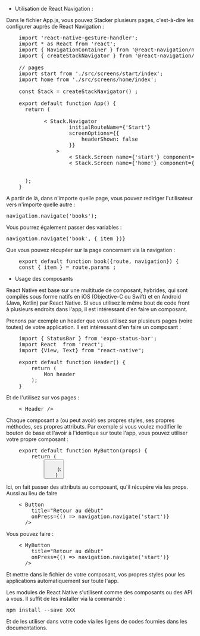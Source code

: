 * Utilisation de React Navigation : 

Dans le fichier App.js, vous pouvez Stacker plusieurs pages, c'est-à-dire les configurer auprès de React Navigation :
<pre>
    import 'react-native-gesture-handler';
    import * as React from 'react';
    import { NavigationContainer } from '@react-navigation/native';
    import { createStackNavigator } from '@react-navigation/stack';
    
    // pages
    import start from './src/screens/start/index';
    import home from './src/screens/home/index';
    
    const Stack = createStackNavigator() ;
    
    export default function App() {
      return (
        <NavigationContainer>
            < Stack.Navigator
                    initialRouteName={'Start'}
                    screenOptions={{
                        headerShown: false
                    }}
                >
                    < Stack.Screen name={'start'} component={start} />
                    < Stack.Screen name={'home'} component={home} />
            </Stack.Navigator>
        </NavigationContainer>
      );
    }
</pre>


A partir de là, dans n'importe quelle page, vous pouvez rediriger l'utilisateur vers n'importe quelle autre : 

<pre>navigation.navigate('books');</pre>

Vous pourrez également passer des variables : 

<pre>navigation.navigate('book', { item })}</pre>

Que vous pouvez récupéer sur la page concernant via la navigation : 

<pre>
    export default function book({route, navigation}) {
    const { item } = route.params ;
</pre>

* Usage des composants 

React Native est base sur une multitude de composant, hybrides, qui sont compilés sous forme natifs en iOS (Objective-C ou Swift) et en Android (Java, Kotlin) par React Native. 
Si vous utilisez le même bout de code front à plusieurs endroits dans l'app, il est intéressant d'en faire un composant. 

Prenons par exemple un header que vous utilisez sur plusieurs pages (voire toutes) de votre application. Il est intéressant d'en faire un composant : 

<pre>
    import { StatusBar } from 'expo-status-bar';
    import React  from 'react';
    import {View, Text} from "react-native";
    
    export default function Header() {
        return (
            <View><Text>Mon header</Text></View>
        );
    }
</pre>

Et de l'utilisez sur vos pages : 

<pre>
    < Header />
</pre>

Chaque composant a (ou peut avoir) ses propres styles, ses propres méthodes, ses propres attributs. Par exemple si vous voulez modifier le bouton de base et l'avoir à l'identique sur toute l'app, vous pouvez utiliser votre propre composant : 

<pre>
    export default function MyButton(props) {
        return (
            <Button title={props.title} onPress={props.onPress}/>
        );
    }
</pre>

Ici, on fait passer des attributs au composant, qu'il récupère via les props. Aussi au lieu de faire 

<pre>
    < Button
        title="Retour au début"
        onPress={() => navigation.navigate('start')}
      />
</pre>

Vous pouvez faire : 

<pre>
    < MyButton
        title="Retour au début"
        onPress={() => navigation.navigate('start')}
      />
</pre>

Et mettre dans le fichier de votre composant, vos propres styles pour les applications automatiquement sur toute l'app. 

Les modules de React Native s'utilisent comme des composants ou des API a vous. Il suffit de les installer via la commande : 

<pre>npm install --save XXX</pre>

Et de les utiliser dans votre code via les ligens de codes fournies dans les documentations. 
